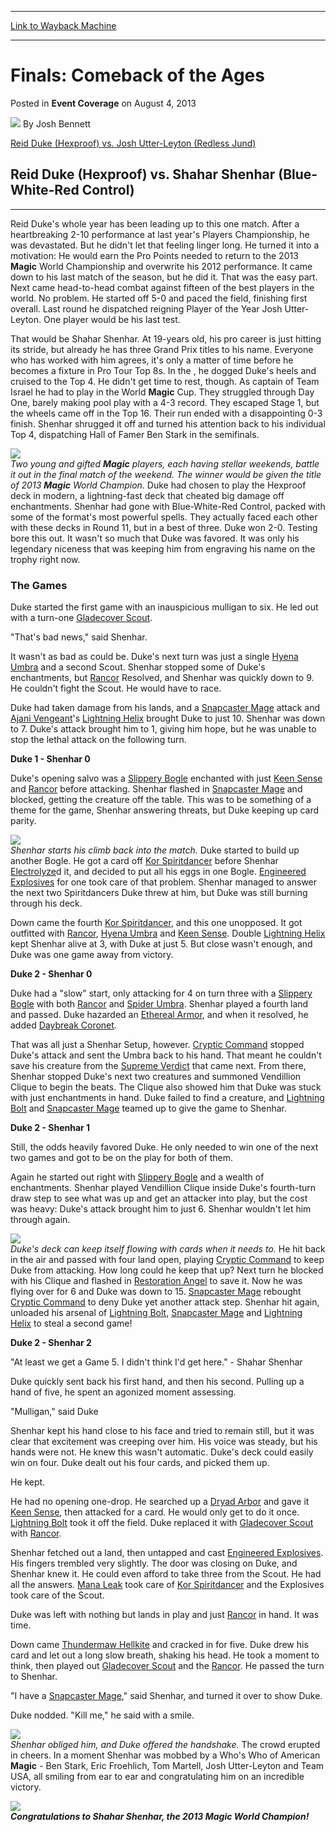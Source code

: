 
---
[Link to Wayback Machine](https://web.archive.org/web/20220529050439/https://magic.wizards.com/en/articles/archive/event-coverage/finals-comeback-ages-2013-08-04)

[_metadata_:author]:- "Josh Bennett"
[_metadata_:description]:- "Reid Duke (Hexproof) vs. Josh Utter-Leyton (Redless Jund) Reid Duke (Hexproof) vs. Shahar Shenhar (Blue-White-Red Control) Reid Duke's whole year has been leading up to this one match. After a heartbreaking 2-10 performance at last year's Players Championship, he was devastated. But he didn't let that feeling linger long. He turned it into a motivation: He would earn the Pro"
[_metadata_:generator]:- "Drupal 7 (http://drupal.org)"
[_metadata_:node]:- "516511"
[_metadata_:publish_date]:- "2013-08-04"
[_metadata_:source]:- "div-main-content"
[_metadata_:title]:- "Finals: Comeback of the Ages"
[_metadata_:wayback_capture_timestamp]:- "2022-05-29 05:04:39"
[_metadata_:wayback_raw_url]:- "https://web.archive.org/web/20220529050439id_/https://magic.wizards.com/en/articles/archive/event-coverage/finals-comeback-ages-2013-08-04"
[_metadata_:wayback_url]:- "https://magic.wizards.com/en/articles/archive/event-coverage/finals-comeback-ages-2013-08-04"
---


Finals: Comeback of the Ages
============================



 Posted in **Event Coverage**
 on August 4, 2013 






![](https://media.magic.wizards.com/styles/auth_small/public/images/person/authorpic_joshbennett.jpg)
By Josh Bennett












[Reid Duke (Hexproof) vs. Josh Utter-Leyton (Redless Jund)](http://archive.wizards.com/Magic/Magazine/Article.aspx?x=mtg/daily/eventcoverage/wc13/sf2) 


Reid Duke (Hexproof) vs. Shahar Shenhar (Blue-White-Red Control)
----------------------------------------------------------------




---

Reid Duke's whole year has been leading up to this one match. After a heartbreaking 2-10 performance at last year's Players Championship, he was devastated. But he didn't let that feeling linger long. He turned it into a motivation: He would earn the Pro Points needed to return to the 2013 **Magic** World Championship and overwrite his 2012 performance. It came down to his last match of the season, but he did it. That was the easy part. Next came head-to-head combat against fifteen of the best players in the world. No problem. He started off 5-0 and paced the field, finishing first overall. Last round he dispatched reigning Player of the Year Josh Utter-Leyton. One player would be his last test.


That would be Shahar Shenhar. At 19-years old, his pro career is just hitting its stride, but already he has three Grand Prix titles to his name. Everyone who has worked with him agrees, it's only a matter of time before he becomes a fixture in Pro Tour Top 8s. In the , he dogged Duke's heels and cruised to the Top 4. He didn't get time to rest, though. As captain of Team Israel he had to play in the World **Magic** Cup. They struggled through Day One, barely making pool play with a 4-3 record. They escaped Stage 1, but the wheels came off in the Top 16. Their run ended with a disappointing 0-3 finish. Shenhar shrugged it off and turned his attention back to his individual Top 4, dispatching Hall of Famer Ben Stark in the semifinals.


![](https://media.magic.wizards.com/image_legacy_migration/mtg/images/daily/events/wc13/finals1.jpg)  
*Two young and gifted **Magic** players, each having stellar weekends, battle it out in the final match of the weekend. The winner would be given the title of 2013 **Magic** World Champion.* 
Duke had chosen to play the Hexproof deck in modern, a lightning-fast deck that cheated big damage off enchantments. Shenhar had gone with Blue-White-Red Control, packed with some of the format's most powerful spells. They actually faced each other with these decks in Round 11, but in a best of three. Duke won 2-0. Testing bore this out. It wasn't so much that Duke was favored. It was only his legendary niceness that was keeping him from engraving his name on the trophy right now.


### The Games


Duke started the first game with an inauspicious mulligan to six. He led out with a turn-one [Gladecover Scout](https://gatherer.wizards.com/Pages/Card/Details.aspx?name=Gladecover+Scout).


"That's bad news," said Shenhar.


It wasn't as bad as could be. Duke's next turn was just a single [Hyena Umbra](https://gatherer.wizards.com/Pages/Card/Details.aspx?name=Hyena+Umbra) and a second Scout. Shenhar stopped some of Duke's enchantments, but [Rancor](https://gatherer.wizards.com/Pages/Card/Details.aspx?name=Rancor) Resolved, and Shenhar was quickly down to 9. He couldn't fight the Scout. He would have to race.


Duke had taken damage from his lands, and a [Snapcaster Mage](https://gatherer.wizards.com/Pages/Card/Details.aspx?name=Snapcaster+Mage) attack and [Ajani Vengeant](https://gatherer.wizards.com/Pages/Card/Details.aspx?name=Ajani+Vengeant)'s [Lightning Helix](https://gatherer.wizards.com/Pages/Card/Details.aspx?name=Lightning+Helix) brought Duke to just 10. Shenhar was down to 7. Duke's attack brought him to 1, giving him hope, but he was unable to stop the lethal attack on the following turn.


**Duke 1 - Shenhar 0**


Duke's opening salvo was a [Slippery Bogle](https://gatherer.wizards.com/Pages/Card/Details.aspx?name=Slippery+Bogle) enchanted with just [Keen Sense](https://gatherer.wizards.com/Pages/Card/Details.aspx?name=Keen+Sense) and [Rancor](https://gatherer.wizards.com/Pages/Card/Details.aspx?name=Rancor) before attacking. Shenhar flashed in [Snapcaster Mage](https://gatherer.wizards.com/Pages/Card/Details.aspx?name=Snapcaster+Mage) and blocked, getting the creature off the table. This was to be something of a theme for the game, Shenhar answering threats, but Duke keeping up card parity.


![](https://media.magic.wizards.com/image_legacy_migration/mtg/images/daily/events/wc13/finals2.jpg)  
*Shenhar starts his climb back into the match.* 
Duke started to build up another Bogle. He got a card off [Kor Spiritdancer](https://gatherer.wizards.com/Pages/Card/Details.aspx?name=Kor+Spiritdancer) before Shenhar [Electrolyze](https://gatherer.wizards.com/Pages/Card/Details.aspx?name=Electrolyze)d it, and decided to put all his eggs in one Bogle. [Engineered Explosives](https://gatherer.wizards.com/Pages/Card/Details.aspx?name=Engineered+Explosives) for one took care of that problem. Shenhar managed to answer the next two Spiritdancers Duke threw at him, but Duke was still burning through his deck.


Down came the fourth [Kor Spiritdancer](https://gatherer.wizards.com/Pages/Card/Details.aspx?name=Kor+Spiritdancer), and this one unopposed. It got outfitted with [Rancor](https://gatherer.wizards.com/Pages/Card/Details.aspx?name=Rancor), [Hyena Umbra](https://gatherer.wizards.com/Pages/Card/Details.aspx?name=Hyena+Umbra) and [Keen Sense](https://gatherer.wizards.com/Pages/Card/Details.aspx?name=Keen+Sense). Double [Lightning Helix](https://gatherer.wizards.com/Pages/Card/Details.aspx?name=Lightning+Helix) kept Shenhar alive at 3, with Duke at just 5. But close wasn't enough, and Duke was one game away from victory.


**Duke 2 - Shenhar 0**


Duke had a "slow" start, only attacking for 4 on turn three with a [Slippery Bogle](https://gatherer.wizards.com/Pages/Card/Details.aspx?name=Slippery+Bogle) with both [Rancor](https://gatherer.wizards.com/Pages/Card/Details.aspx?name=Rancor) and [Spider Umbra](https://gatherer.wizards.com/Pages/Card/Details.aspx?name=Spider+Umbra). Shenhar played a fourth land and passed. Duke hazarded an [Ethereal Armor](https://gatherer.wizards.com/Pages/Card/Details.aspx?name=Ethereal+Armor), and when it resolved, he added [Daybreak Coronet](https://gatherer.wizards.com/Pages/Card/Details.aspx?name=Daybreak+Coronet).


That was all just a Shenhar Setup, however. [Cryptic Command](https://gatherer.wizards.com/Pages/Card/Details.aspx?name=Cryptic+Command) stopped Duke's attack and sent the Umbra back to his hand. That meant he couldn't save his creature from the [Supreme Verdict](https://gatherer.wizards.com/Pages/Card/Details.aspx?name=Supreme+Verdict) that came next. From there, Shenhar stopped Duke's next two creatures and summoned Vendillion Clique to begin the beats. The Clique also showed him that Duke was stuck with just enchantments in hand. Duke failed to find a creature, and [Lightning Bolt](https://gatherer.wizards.com/Pages/Card/Details.aspx?name=Lightning+Bolt) and [Snapcaster Mage](https://gatherer.wizards.com/Pages/Card/Details.aspx?name=Snapcaster+Mage) teamed up to give the game to Shenhar.


**Duke 2 - Shenhar 1**


Still, the odds heavily favored Duke. He only needed to win one of the next two games and got to be on the play for both of them.


Again he started out right with [Slippery Bogle](https://gatherer.wizards.com/Pages/Card/Details.aspx?name=Slippery+Bogle) and a wealth of enchantments. Shenhar played Vendillion Clique inside Duke's fourth-turn draw step to see what was up and get an attacker into play, but the cost was heavy: Duke's attack brought him to just 6. Shenhar wouldn't let him through again.


![](https://media.magic.wizards.com/image_legacy_migration/mtg/images/daily/events/wc13/finals3.jpg)  
*Duke's deck can keep itself flowing with cards when it needs to.* 
He hit back in the air and passed with four land open, playing [Cryptic Command](https://gatherer.wizards.com/Pages/Card/Details.aspx?name=Cryptic+Command) to keep Duke from attacking. How long could he keep that up? Next turn he blocked with his Clique and flashed in [Restoration Angel](https://gatherer.wizards.com/Pages/Card/Details.aspx?name=Restoration+Angel) to save it. Now he was flying over for 6 and Duke was down to 15. [Snapcaster Mage](https://gatherer.wizards.com/Pages/Card/Details.aspx?name=Snapcaster+Mage) rebought [Cryptic Command](https://gatherer.wizards.com/Pages/Card/Details.aspx?name=Cryptic+Command) to deny Duke yet another attack step. Shenhar hit again, unloaded his arsenal of [Lightning Bolt](https://gatherer.wizards.com/Pages/Card/Details.aspx?name=Lightning+Bolt), [Snapcaster Mage](https://gatherer.wizards.com/Pages/Card/Details.aspx?name=Snapcaster+Mage) and [Lightning Helix](https://gatherer.wizards.com/Pages/Card/Details.aspx?name=Lightning+Helix) to steal a second game!


**Duke 2 - Shenhar 2**


"At least we get a Game 5. I didn't think I'd get here." - Shahar Shenhar


Duke quickly sent back his first hand, and then his second. Pulling up a hand of five, he spent an agonized moment assessing.


"Mulligan," said Duke


Shenhar kept his hand close to his face and tried to remain still, but it was clear that excitement was creeping over him. His voice was steady, but his hands were not. He knew this wasn't automatic. Duke's deck could easily win on four. Duke dealt out his four cards, and picked them up.


He kept.


He had no opening one-drop. He searched up a [Dryad Arbor](https://gatherer.wizards.com/Pages/Card/Details.aspx?name=Dryad+Arbor) and gave it [Keen Sense](https://gatherer.wizards.com/Pages/Card/Details.aspx?name=Keen+Sense), then attacked for a card. He would only get to do it once. [Lightning Bolt](https://gatherer.wizards.com/Pages/Card/Details.aspx?name=Lightning+Bolt) took it off the field. Duke replaced it with [Gladecover Scout](https://gatherer.wizards.com/Pages/Card/Details.aspx?name=Gladecover+Scout) with [Rancor](https://gatherer.wizards.com/Pages/Card/Details.aspx?name=Rancor).


Shenhar fetched out a land, then untapped and cast [Engineered Explosives](https://gatherer.wizards.com/Pages/Card/Details.aspx?name=Engineered+Explosives). His fingers trembled very slightly. The door was closing on Duke, and Shenhar knew it. He could even afford to take three from the Scout. He had all the answers. [Mana Leak](https://gatherer.wizards.com/Pages/Card/Details.aspx?name=Mana+Leak) took care of [Kor Spiritdancer](https://gatherer.wizards.com/Pages/Card/Details.aspx?name=Kor+Spiritdancer) and the Explosives took care of the Scout.


Duke was left with nothing but lands in play and just [Rancor](https://gatherer.wizards.com/Pages/Card/Details.aspx?name=Rancor) in hand. It was time.


Down came [Thundermaw Hellkite](https://gatherer.wizards.com/Pages/Card/Details.aspx?name=Thundermaw+Hellkite) and cracked in for five. Duke drew his card and let out a long slow breath, shaking his head. He took a moment to think, then played out [Gladecover Scout](https://gatherer.wizards.com/Pages/Card/Details.aspx?name=Gladecover+Scout) and the [Rancor](https://gatherer.wizards.com/Pages/Card/Details.aspx?name=Rancor). He passed the turn to Shenhar.


"I have a [Snapcaster Mage](https://gatherer.wizards.com/Pages/Card/Details.aspx?name=Snapcaster+Mage)," said Shenhar, and turned it over to show Duke.


Duke nodded. "Kill me," he said with a smile.


![](https://media.magic.wizards.com/image_legacy_migration/mtg/images/daily/events/wc13/finals4.jpg)  
*Shenhar obliged him, and Duke offered the handshake.* 
The crowd erupted in cheers. In a moment Shenhar was mobbed by a Who's Who of American **Magic** - Ben Stark, Eric Froehlich, Tom Martell, Josh Utter-Leyton and Team USA, all smiling from ear to ear and congratulating him on an incredible victory.


![](https://media.magic.wizards.com/image_legacy_migration/mtg/images/daily/events/wc13/finals5.jpg)  
***Congratulations to Shahar Shenhar, the 2013 Magic World Champion!*** 






